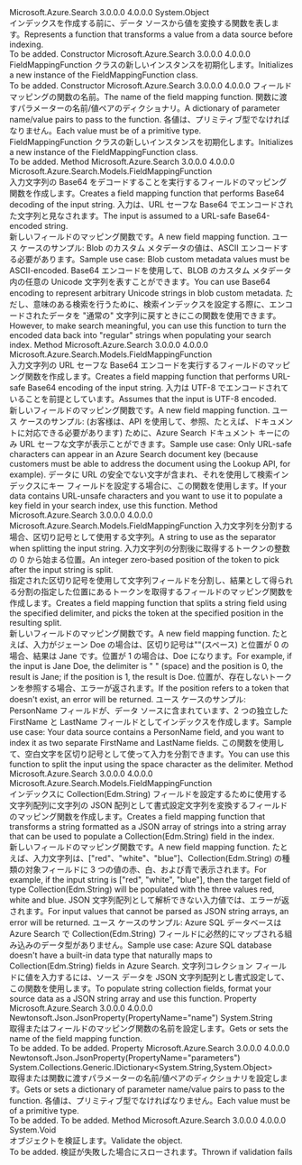 <Type Name="FieldMappingFunction" FullName="Microsoft.Azure.Search.Models.FieldMappingFunction">
  <TypeSignature Language="C#" Value="public class FieldMappingFunction" />
  <TypeSignature Language="ILAsm" Value=".class public auto ansi beforefieldinit FieldMappingFunction extends System.Object" />
  <TypeSignature Language="DocId" Value="T:Microsoft.Azure.Search.Models.FieldMappingFunction" />
  <TypeSignature Language="VB.NET" Value="Public Class FieldMappingFunction" />
  <TypeSignature Language="F#" Value="type FieldMappingFunction = class" />
  <AssemblyInfo>
    <AssemblyName>Microsoft.Azure.Search</AssemblyName>
    <AssemblyVersion>3.0.0.0</AssemblyVersion>
    <AssemblyVersion>4.0.0.0</AssemblyVersion>
  </AssemblyInfo>
  <Base>
    <BaseTypeName>System.Object</BaseTypeName>
  </Base>
  <Interfaces />
  <Docs>
    <summary>
            <span data-ttu-id="c3c37-101">インデックスを作成する前に、データ ソースから値を変換する関数を表します。</span><span class="sxs-lookup"><span data-stu-id="c3c37-101">Represents a function that transforms a value from a data source before indexing.</span></span>
            <see href="https://docs.microsoft.com/azure/search/search-indexer-field-mappings" /></summary>
    <remarks>To be added.</remarks>
  </Docs>
  <Members>
    <Member MemberName=".ctor">
      <MemberSignature Language="C#" Value="public FieldMappingFunction ();" />
      <MemberSignature Language="ILAsm" Value=".method public hidebysig specialname rtspecialname instance void .ctor() cil managed" />
      <MemberSignature Language="DocId" Value="M:Microsoft.Azure.Search.Models.FieldMappingFunction.#ctor" />
      <MemberSignature Language="VB.NET" Value="Public Sub New ()" />
      <MemberType>Constructor</MemberType>
      <AssemblyInfo>
        <AssemblyName>Microsoft.Azure.Search</AssemblyName>
        <AssemblyVersion>3.0.0.0</AssemblyVersion>
        <AssemblyVersion>4.0.0.0</AssemblyVersion>
      </AssemblyInfo>
      <Parameters />
      <Docs>
        <summary>
            <span data-ttu-id="c3c37-102">FieldMappingFunction クラスの新しいインスタンスを初期化します。</span><span class="sxs-lookup"><span data-stu-id="c3c37-102">Initializes a new instance of the FieldMappingFunction class.</span></span>
            </summary>
        <remarks>To be added.</remarks>
      </Docs>
    </Member>
    <Member MemberName=".ctor">
      <MemberSignature Language="C#" Value="public FieldMappingFunction (string name, System.Collections.Generic.IDictionary&lt;string,object&gt; parameters = null);" />
      <MemberSignature Language="ILAsm" Value=".method public hidebysig specialname rtspecialname instance void .ctor(string name, class System.Collections.Generic.IDictionary`2&lt;string, object&gt; parameters) cil managed" />
      <MemberSignature Language="DocId" Value="M:Microsoft.Azure.Search.Models.FieldMappingFunction.#ctor(System.String,System.Collections.Generic.IDictionary{System.String,System.Object})" />
      <MemberSignature Language="VB.NET" Value="Public Sub New (name As String, Optional parameters As IDictionary(Of String, Object) = null)" />
      <MemberSignature Language="F#" Value="new Microsoft.Azure.Search.Models.FieldMappingFunction : string * System.Collections.Generic.IDictionary&lt;string, obj&gt; -&gt; Microsoft.Azure.Search.Models.FieldMappingFunction" Usage="new Microsoft.Azure.Search.Models.FieldMappingFunction (name, parameters)" />
      <MemberType>Constructor</MemberType>
      <AssemblyInfo>
        <AssemblyName>Microsoft.Azure.Search</AssemblyName>
        <AssemblyVersion>3.0.0.0</AssemblyVersion>
        <AssemblyVersion>4.0.0.0</AssemblyVersion>
      </AssemblyInfo>
      <Parameters>
        <Parameter Name="name" Type="System.String" />
        <Parameter Name="parameters" Type="System.Collections.Generic.IDictionary&lt;System.String,System.Object&gt;" />
      </Parameters>
      <Docs>
        <param name="name"><span data-ttu-id="c3c37-103">フィールド マッピングの関数の名前。</span><span class="sxs-lookup"><span data-stu-id="c3c37-103">The name of the field mapping function.</span></span></param>
        <param name="parameters"><span data-ttu-id="c3c37-104">関数に渡すパラメーターの名前/値ペアのディクショナリ。</span><span class="sxs-lookup"><span data-stu-id="c3c37-104">A dictionary of parameter name/value pairs to pass to the function.</span></span> <span data-ttu-id="c3c37-105">各値は、プリミティブ型でなければなりません。</span><span class="sxs-lookup"><span data-stu-id="c3c37-105">Each value must be of a primitive type.</span></span></param>
        <summary>
            <span data-ttu-id="c3c37-106">FieldMappingFunction クラスの新しいインスタンスを初期化します。</span><span class="sxs-lookup"><span data-stu-id="c3c37-106">Initializes a new instance of the FieldMappingFunction class.</span></span>
            </summary>
        <remarks>To be added.</remarks>
      </Docs>
    </Member>
    <Member MemberName="Base64Decode">
      <MemberSignature Language="C#" Value="public static Microsoft.Azure.Search.Models.FieldMappingFunction Base64Decode ();" />
      <MemberSignature Language="ILAsm" Value=".method public static hidebysig class Microsoft.Azure.Search.Models.FieldMappingFunction Base64Decode() cil managed" />
      <MemberSignature Language="DocId" Value="M:Microsoft.Azure.Search.Models.FieldMappingFunction.Base64Decode" />
      <MemberSignature Language="VB.NET" Value="Public Shared Function Base64Decode () As FieldMappingFunction" />
      <MemberSignature Language="F#" Value="static member Base64Decode : unit -&gt; Microsoft.Azure.Search.Models.FieldMappingFunction" Usage="Microsoft.Azure.Search.Models.FieldMappingFunction.Base64Decode " />
      <MemberType>Method</MemberType>
      <AssemblyInfo>
        <AssemblyName>Microsoft.Azure.Search</AssemblyName>
        <AssemblyVersion>3.0.0.0</AssemblyVersion>
        <AssemblyVersion>4.0.0.0</AssemblyVersion>
      </AssemblyInfo>
      <ReturnValue>
        <ReturnType>Microsoft.Azure.Search.Models.FieldMappingFunction</ReturnType>
      </ReturnValue>
      <Parameters />
      <Docs>
        <summary>
            <span data-ttu-id="c3c37-107">入力文字列の Base64 をデコードすることを実行するフィールドのマッピング関数を作成します。</span><span class="sxs-lookup"><span data-stu-id="c3c37-107">Creates a field mapping function that performs Base64 decoding of the input string.</span></span> <span data-ttu-id="c3c37-108">入力は、URL セーフな Base64 でエンコードされた文字列と見なされます。</span><span class="sxs-lookup"><span data-stu-id="c3c37-108">The input is assumed to a URL-safe Base64-encoded string.</span></span> 
            </summary>
        <returns><span data-ttu-id="c3c37-109">新しいフィールドのマッピング関数です。</span><span class="sxs-lookup"><span data-stu-id="c3c37-109">A new field mapping function.</span></span></returns>
        <remarks>
            <span data-ttu-id="c3c37-110">ユース ケースのサンプル: Blob のカスタム メタデータの値は、ASCII エンコードする必要があります。</span><span class="sxs-lookup"><span data-stu-id="c3c37-110">Sample use case: Blob custom metadata values must be ASCII-encoded.</span></span> <span data-ttu-id="c3c37-111">Base64 エンコードを使用して、BLOB のカスタム メタデータ内の任意の Unicode 文字列を表すことができます。</span><span class="sxs-lookup"><span data-stu-id="c3c37-111">You can use Base64 encoding to represent arbitrary Unicode strings in blob custom metadata.</span></span> <span data-ttu-id="c3c37-112">ただし、意味のある検索を行うために、検索インデックスを設定する際に、エンコードされたデータを "通常の" 文字列に戻すときにこの関数を使用できます。</span><span class="sxs-lookup"><span data-stu-id="c3c37-112">However, to make search meaningful, you can use this function to turn the encoded data back into "regular" strings when populating your search index.</span></span> 
            </remarks>
      </Docs>
    </Member>
    <Member MemberName="Base64Encode">
      <MemberSignature Language="C#" Value="public static Microsoft.Azure.Search.Models.FieldMappingFunction Base64Encode ();" />
      <MemberSignature Language="ILAsm" Value=".method public static hidebysig class Microsoft.Azure.Search.Models.FieldMappingFunction Base64Encode() cil managed" />
      <MemberSignature Language="DocId" Value="M:Microsoft.Azure.Search.Models.FieldMappingFunction.Base64Encode" />
      <MemberSignature Language="VB.NET" Value="Public Shared Function Base64Encode () As FieldMappingFunction" />
      <MemberSignature Language="F#" Value="static member Base64Encode : unit -&gt; Microsoft.Azure.Search.Models.FieldMappingFunction" Usage="Microsoft.Azure.Search.Models.FieldMappingFunction.Base64Encode " />
      <MemberType>Method</MemberType>
      <AssemblyInfo>
        <AssemblyName>Microsoft.Azure.Search</AssemblyName>
        <AssemblyVersion>3.0.0.0</AssemblyVersion>
        <AssemblyVersion>4.0.0.0</AssemblyVersion>
      </AssemblyInfo>
      <ReturnValue>
        <ReturnType>Microsoft.Azure.Search.Models.FieldMappingFunction</ReturnType>
      </ReturnValue>
      <Parameters />
      <Docs>
        <summary>
            <span data-ttu-id="c3c37-113">入力文字列の URL セーフな Base64 エンコードを実行するフィールドのマッピング関数を作成します。</span><span class="sxs-lookup"><span data-stu-id="c3c37-113">Creates a field mapping function that performs URL-safe Base64 encoding of the input string.</span></span> <span data-ttu-id="c3c37-114">入力は UTF-8 でエンコードされていることを前提としています。</span><span class="sxs-lookup"><span data-stu-id="c3c37-114">Assumes that the input is UTF-8 encoded.</span></span>
            </summary>
        <returns><span data-ttu-id="c3c37-115">新しいフィールドのマッピング関数です。</span><span class="sxs-lookup"><span data-stu-id="c3c37-115">A new field mapping function.</span></span></returns>
        <remarks>
            <span data-ttu-id="c3c37-116">ユース ケースのサンプル: (お客様は、API を使用して、参照、たとえば、ドキュメントに対応できる必要があります) ために、Azure Search ドキュメント キーにのみ URL セーフな文字が表示ことができます。</span><span class="sxs-lookup"><span data-stu-id="c3c37-116">Sample use case: Only URL-safe characters can appear in an Azure Search document key (because customers must be able to address the document using the Lookup API, for example).</span></span> <span data-ttu-id="c3c37-117">データに URL の安全でない文字が含まれ、それを使用して検索インデックスにキー フィールドを設定する場合に、この関数を使用します。</span><span class="sxs-lookup"><span data-stu-id="c3c37-117">If your data contains URL-unsafe characters and you want to use it to populate a key field in your search index, use this function.</span></span> 
            </remarks>
      </Docs>
    </Member>
    <Member MemberName="ExtractTokenAtPosition">
      <MemberSignature Language="C#" Value="public static Microsoft.Azure.Search.Models.FieldMappingFunction ExtractTokenAtPosition (string delimiter, int position);" />
      <MemberSignature Language="ILAsm" Value=".method public static hidebysig class Microsoft.Azure.Search.Models.FieldMappingFunction ExtractTokenAtPosition(string delimiter, int32 position) cil managed" />
      <MemberSignature Language="DocId" Value="M:Microsoft.Azure.Search.Models.FieldMappingFunction.ExtractTokenAtPosition(System.String,System.Int32)" />
      <MemberSignature Language="VB.NET" Value="Public Shared Function ExtractTokenAtPosition (delimiter As String, position As Integer) As FieldMappingFunction" />
      <MemberSignature Language="F#" Value="static member ExtractTokenAtPosition : string * int -&gt; Microsoft.Azure.Search.Models.FieldMappingFunction" Usage="Microsoft.Azure.Search.Models.FieldMappingFunction.ExtractTokenAtPosition (delimiter, position)" />
      <MemberType>Method</MemberType>
      <AssemblyInfo>
        <AssemblyName>Microsoft.Azure.Search</AssemblyName>
        <AssemblyVersion>3.0.0.0</AssemblyVersion>
        <AssemblyVersion>4.0.0.0</AssemblyVersion>
      </AssemblyInfo>
      <ReturnValue>
        <ReturnType>Microsoft.Azure.Search.Models.FieldMappingFunction</ReturnType>
      </ReturnValue>
      <Parameters>
        <Parameter Name="delimiter" Type="System.String" />
        <Parameter Name="position" Type="System.Int32" />
      </Parameters>
      <Docs>
        <param name="delimiter"><span data-ttu-id="c3c37-118">入力文字列を分割する場合、区切り記号として使用する文字列。</span><span class="sxs-lookup"><span data-stu-id="c3c37-118">A string to use as the separator when splitting the input string.</span></span></param>
        <param name="position"><span data-ttu-id="c3c37-119">入力文字列の分割後に取得するトークンの整数の 0 から始まる位置。</span><span class="sxs-lookup"><span data-stu-id="c3c37-119">An integer zero-based position of the token to pick after the input string is split.</span></span></param>
        <summary>
            <span data-ttu-id="c3c37-120">指定された区切り記号を使用して文字列フィールドを分割し、結果として得られる分割の指定した位置にあるトークンを取得するフィールドのマッピング関数を作成します。</span><span class="sxs-lookup"><span data-stu-id="c3c37-120">Creates a field mapping function that splits a string field using the specified delimiter, and picks the token at the specified position in the resulting split.</span></span>
            </summary>
        <returns><span data-ttu-id="c3c37-121">新しいフィールドのマッピング関数です。</span><span class="sxs-lookup"><span data-stu-id="c3c37-121">A new field mapping function.</span></span></returns>
        <remarks>
          <para>
            <span data-ttu-id="c3c37-122">たとえば、入力がジェーン Doe の場合は、区切り記号は""(スペース) と位置が 0 の場合、結果は Jane です。位置が 1 の場合は、Doe になります。</span><span class="sxs-lookup"><span data-stu-id="c3c37-122">For example, if the input is Jane Doe, the delimiter is " " (space) and the position is 0, the result is Jane; if the position is 1, the result is Doe.</span></span> <span data-ttu-id="c3c37-123">位置が、存在しないトークンを参照する場合、エラーが返されます。</span><span class="sxs-lookup"><span data-stu-id="c3c37-123">If the position refers to a token that doesn't exist, an error will be returned.</span></span>
            </para>
          <para>
            <span data-ttu-id="c3c37-124">ユース ケースのサンプル: PersonName フィールドが、データ ソースに含まれています、2 つの独立した FirstName と LastName フィールドとしてインデックスを作成します。</span><span class="sxs-lookup"><span data-stu-id="c3c37-124">Sample use case: Your data source contains a PersonName field, and you want to index it as two separate FirstName and LastName fields.</span></span> <span data-ttu-id="c3c37-125">この関数を使用して、空白文字を区切り記号として使って入力を分割できます。</span><span class="sxs-lookup"><span data-stu-id="c3c37-125">You can use this function to split the input using the space character as the delimiter.</span></span>
            </para>
        </remarks>
      </Docs>
    </Member>
    <Member MemberName="JsonArrayToStringCollection">
      <MemberSignature Language="C#" Value="public static Microsoft.Azure.Search.Models.FieldMappingFunction JsonArrayToStringCollection ();" />
      <MemberSignature Language="ILAsm" Value=".method public static hidebysig class Microsoft.Azure.Search.Models.FieldMappingFunction JsonArrayToStringCollection() cil managed" />
      <MemberSignature Language="DocId" Value="M:Microsoft.Azure.Search.Models.FieldMappingFunction.JsonArrayToStringCollection" />
      <MemberSignature Language="VB.NET" Value="Public Shared Function JsonArrayToStringCollection () As FieldMappingFunction" />
      <MemberSignature Language="F#" Value="static member JsonArrayToStringCollection : unit -&gt; Microsoft.Azure.Search.Models.FieldMappingFunction" Usage="Microsoft.Azure.Search.Models.FieldMappingFunction.JsonArrayToStringCollection " />
      <MemberType>Method</MemberType>
      <AssemblyInfo>
        <AssemblyName>Microsoft.Azure.Search</AssemblyName>
        <AssemblyVersion>3.0.0.0</AssemblyVersion>
        <AssemblyVersion>4.0.0.0</AssemblyVersion>
      </AssemblyInfo>
      <ReturnValue>
        <ReturnType>Microsoft.Azure.Search.Models.FieldMappingFunction</ReturnType>
      </ReturnValue>
      <Parameters />
      <Docs>
        <summary>
            <span data-ttu-id="c3c37-126">インデックスに Collection(Edm.String) フィールドを設定するために使用する文字列配列に文字列の JSON 配列として書式設定文字列を変換するフィールドのマッピング関数を作成します。</span><span class="sxs-lookup"><span data-stu-id="c3c37-126">Creates a field mapping function that transforms a string formatted as a JSON array of strings into a string array that can be used to populate a Collection(Edm.String) field in the index.</span></span>
            </summary>
        <returns><span data-ttu-id="c3c37-127">新しいフィールドのマッピング関数です。</span><span class="sxs-lookup"><span data-stu-id="c3c37-127">A new field mapping function.</span></span></returns>
        <remarks>
          <para>
            <span data-ttu-id="c3c37-128">たとえば、入力文字列は、["red"、"white"、"blue"]、Collection(Edm.String) の種類の対象フィールドに 3 つの値の赤、白、および青で表示されます。</span><span class="sxs-lookup"><span data-stu-id="c3c37-128">For example, if the input string is ["red", "white", "blue"], then the target field of type Collection(Edm.String) will be populated with the three values red, white and blue.</span></span> <span data-ttu-id="c3c37-129">JSON 文字列配列として解析できない入力値では、エラーが返されます。</span><span class="sxs-lookup"><span data-stu-id="c3c37-129">For input values that cannot be parsed as JSON string arrays, an error will be returned.</span></span>
            </para>
          <para>
            <span data-ttu-id="c3c37-130">ユース ケースのサンプル: Azure SQL データベースは Azure Search で Collection(Edm.String) フィールドに必然的にマップされる組み込みのデータ型がありません。</span><span class="sxs-lookup"><span data-stu-id="c3c37-130">Sample use case: Azure SQL database doesn't have a built-in data type that naturally maps to Collection(Edm.String) fields in Azure Search.</span></span> <span data-ttu-id="c3c37-131">文字列コレクション フィールドに値を入力するには、ソース データを JSON 文字列配列とし書式設定して、この関数を使用します。</span><span class="sxs-lookup"><span data-stu-id="c3c37-131">To populate string collection fields, format your source data as a JSON string array and use this function.</span></span>
            </para>
        </remarks>
      </Docs>
    </Member>
    <Member MemberName="Name">
      <MemberSignature Language="C#" Value="public string Name { get; set; }" />
      <MemberSignature Language="ILAsm" Value=".property instance string Name" />
      <MemberSignature Language="DocId" Value="P:Microsoft.Azure.Search.Models.FieldMappingFunction.Name" />
      <MemberSignature Language="VB.NET" Value="Public Property Name As String" />
      <MemberSignature Language="F#" Value="member this.Name : string with get, set" Usage="Microsoft.Azure.Search.Models.FieldMappingFunction.Name" />
      <MemberType>Property</MemberType>
      <AssemblyInfo>
        <AssemblyName>Microsoft.Azure.Search</AssemblyName>
        <AssemblyVersion>3.0.0.0</AssemblyVersion>
        <AssemblyVersion>4.0.0.0</AssemblyVersion>
      </AssemblyInfo>
      <Attributes>
        <Attribute>
          <AttributeName>Newtonsoft.Json.JsonProperty(PropertyName="name")</AttributeName>
        </Attribute>
      </Attributes>
      <ReturnValue>
        <ReturnType>System.String</ReturnType>
      </ReturnValue>
      <Docs>
        <summary>
            <span data-ttu-id="c3c37-132">取得またはフィールドのマッピング関数の名前を設定します。</span><span class="sxs-lookup"><span data-stu-id="c3c37-132">Gets or sets the name of the field mapping function.</span></span>
            </summary>
        <value>To be added.</value>
        <remarks>To be added.</remarks>
      </Docs>
    </Member>
    <Member MemberName="Parameters">
      <MemberSignature Language="C#" Value="public System.Collections.Generic.IDictionary&lt;string,object&gt; Parameters { get; set; }" />
      <MemberSignature Language="ILAsm" Value=".property instance class System.Collections.Generic.IDictionary`2&lt;string, object&gt; Parameters" />
      <MemberSignature Language="DocId" Value="P:Microsoft.Azure.Search.Models.FieldMappingFunction.Parameters" />
      <MemberSignature Language="VB.NET" Value="Public Property Parameters As IDictionary(Of String, Object)" />
      <MemberSignature Language="F#" Value="member this.Parameters : System.Collections.Generic.IDictionary&lt;string, obj&gt; with get, set" Usage="Microsoft.Azure.Search.Models.FieldMappingFunction.Parameters" />
      <MemberType>Property</MemberType>
      <AssemblyInfo>
        <AssemblyName>Microsoft.Azure.Search</AssemblyName>
        <AssemblyVersion>3.0.0.0</AssemblyVersion>
        <AssemblyVersion>4.0.0.0</AssemblyVersion>
      </AssemblyInfo>
      <Attributes>
        <Attribute>
          <AttributeName>Newtonsoft.Json.JsonProperty(PropertyName="parameters")</AttributeName>
        </Attribute>
      </Attributes>
      <ReturnValue>
        <ReturnType>System.Collections.Generic.IDictionary&lt;System.String,System.Object&gt;</ReturnType>
      </ReturnValue>
      <Docs>
        <summary>
            <span data-ttu-id="c3c37-133">取得または関数に渡すパラメーターの名前/値ペアのディクショナリを設定します。</span><span class="sxs-lookup"><span data-stu-id="c3c37-133">Gets or sets a dictionary of parameter name/value pairs to pass to the function.</span></span> <span data-ttu-id="c3c37-134">各値は、プリミティブ型でなければなりません。</span><span class="sxs-lookup"><span data-stu-id="c3c37-134">Each value must be of a primitive type.</span></span>
            </summary>
        <value>To be added.</value>
        <remarks>To be added.</remarks>
      </Docs>
    </Member>
    <Member MemberName="Validate">
      <MemberSignature Language="C#" Value="public virtual void Validate ();" />
      <MemberSignature Language="ILAsm" Value=".method public hidebysig newslot virtual instance void Validate() cil managed" />
      <MemberSignature Language="DocId" Value="M:Microsoft.Azure.Search.Models.FieldMappingFunction.Validate" />
      <MemberSignature Language="VB.NET" Value="Public Overridable Sub Validate ()" />
      <MemberSignature Language="F#" Value="abstract member Validate : unit -&gt; unit&#xA;override this.Validate : unit -&gt; unit" Usage="fieldMappingFunction.Validate " />
      <MemberType>Method</MemberType>
      <AssemblyInfo>
        <AssemblyName>Microsoft.Azure.Search</AssemblyName>
        <AssemblyVersion>3.0.0.0</AssemblyVersion>
        <AssemblyVersion>4.0.0.0</AssemblyVersion>
      </AssemblyInfo>
      <ReturnValue>
        <ReturnType>System.Void</ReturnType>
      </ReturnValue>
      <Parameters />
      <Docs>
        <summary>
            <span data-ttu-id="c3c37-135">オブジェクトを検証します。</span><span class="sxs-lookup"><span data-stu-id="c3c37-135">Validate the object.</span></span>
            </summary>
        <remarks>To be added.</remarks>
        <exception cref="T:Microsoft.Rest.ValidationException">
            <span data-ttu-id="c3c37-136">検証が失敗した場合にスローされます。</span><span class="sxs-lookup"><span data-stu-id="c3c37-136">Thrown if validation fails</span></span>
            </exception>
      </Docs>
    </Member>
  </Members>
</Type>